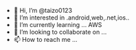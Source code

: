 - 👋 Hi, I’m @taizo0123
- 👀 I’m interested in .android,web,.net,ios..
- 🌱 I’m currently learning ... AWS
- 💞️ I’m looking to collaborate on ... 
- 📫 How to reach me ...

<!---
taizo0123/taizo0123 is a ✨ special ✨ repository because its `README.md` (this file) appears on your GitHub profile.
You can click the Preview link to take a look at your changes.
--->
